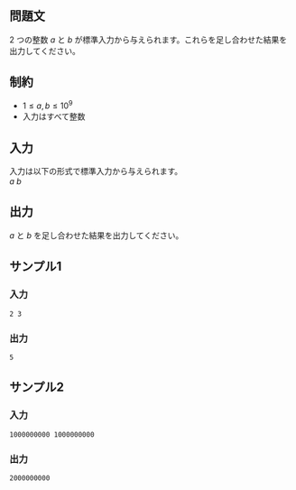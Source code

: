 ## 問題文

2 つの整数 $a$ と $b$ が標準入力から与えられます。これらを足し合わせた結果を出力してください。

## 制約

- $1 \leq a, b \leq 10^9$
- 入力はすべて整数

## 入力

入力は以下の形式で標準入力から与えられます。  
$a$ $b$

## 出力

$a$ と $b$ を足し合わせた結果を出力してください。

## サンプル1

### 入力
```
2 3

```

### 出力
```
5

```

## サンプル2

### 入力
```
1000000000 1000000000

```

### 出力
```
2000000000

```
